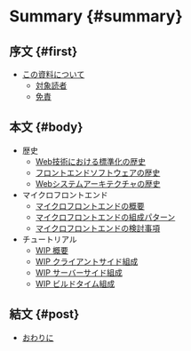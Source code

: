 # Summary {#summary}

## 序文 {#first}

* [この資料について](README.md)
  * [対象読者](README.md#対象読者)
  * [免責](README.md#免責)

## 本文 {#body}

* 歴史
  * [Web技術における標準化の歴史](contents/history/01_history_of_web_standardization.md)
  * [フロントエンドソフトウェアの歴史](contents/history/02_history_of_frontend_software.md)
  * [Webシステムアーキテクチャの歴史](contents/history/03_history_of_web_system_architecture.md)
* マイクロフロントエンド
  * [マイクロフロントエンドの概要](contents/microfrontends/10_overview_of_micro_frontends.md)
  * [マイクロフロントエンドの組成パターン](contents/microfrontends/11_composite_pattern_of_micro_frontends.md)
  * [マイクロフロントエンドの検討事項](contents/microfrontends/12_micro_frontends_considerations.md)
* チュートリアル
  * [WIP 概要](contents/tutorial/20_overview_tutorial.md)
  * [WIP クライアントサイド組成](contents/tutorial/21_client_side_composition_tutorial.md)
  * [WIP サーバーサイド組成](contents/tutorial/22_server_side_composition_tutorial.md)
  * [WIP ビルドタイム組成](contents/tutorial/23_build_time_composition_tutorial.md)

## 結文 {#post}

* [おわりに](contents/postscript.md)
